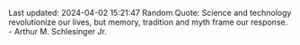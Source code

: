 Last updated: 2024-04-02 15:21:47
Random Quote: Science and technology revolutionize our lives, but memory, tradition and myth frame our response. - Arthur M. Schlesinger Jr.